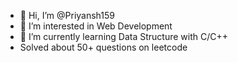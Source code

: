 - 👋 Hi, I’m @Priyansh159
- 👀 I’m interested in Web Development
- 🌱 I’m currently learning Data Structure with C/C++
- Solved about 50+ questions on leetcode

<!---
Priyansh159/Priyansh159 is a ✨ special ✨ repository because its `README.md` (this file) appears on your GitHub profile.
You can click the Preview link to take a look at your changes.
--->
